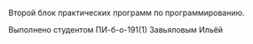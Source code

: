 Второй блок практических программ по программированию.

Выполнено студентом ПИ-б-о-191(1) Завьяловым Ильёй